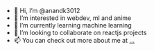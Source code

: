 - 👋 Hi, I’m @anandk3012
- 👀 I’m interested in webdev, ml and anime
- 🌱 I’m currently learning machine learning
- 💞️ I’m looking to collaborate on reactjs projects
- 📫 You can check out more about me at [ ...](https://anandkurella.netlify.app/)


<!---
anandk3012/anandk3012 is a ✨ special ✨ repository because its `README.md` (this file) appears on your GitHub profile.
You can click the Preview link to take a look at your changes.
--->
